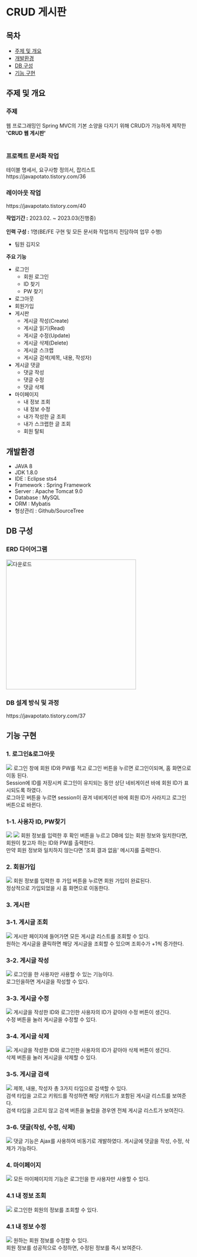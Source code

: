 # CRUD 게시판

## 목차
 - [주제 및 개요](#주제-및-개요)
 - [개발환경](#개발환경)
 - [DB 구성](#DB-구성)
 - [기능 구현](#기능-구현)

## 주제 및 개요

<h3>주제</h3> 
웹 프로그래밍인 Spring MVC의 기본 소양을 다지기 위해 CRUD가 가능하게 제작한 <b>'CRUD 웹 게시판'</b></br></br> 

<h3>프로젝트 문서화 작업</h3>
테이블 명세서, 요구사항 정의서, 잡리스트</br>
https://javapotato.tistory.com/36</br>

<h3>레이아웃 작업</h3>
https://javapotato.tistory.com/40 </br>

**작업기간 :** 2023.02. ~ 2023.03(진행중)</br></br>
**인력 구성 :** 1명(BE/FE 구현 및 모든 문서화 작업까지 전담하여 업무 수행)</br>
- 팀원 김지오

**주요 기능**
* 로그인
  * 회원 로그인
  * ID 찾기 
  * PW 찾기
* 로그아웃
* 회원가입
* 게시판
  * 게시글 작성(Create)
  * 게시글 읽기(Read)
  * 게시글 수정(Update)
  * 게시글 삭제(Delete)
  * 게시글 스크랩
  * 게시글 검색(제목, 내용, 작성자)
* 게시글 댓글
  * 댓글 작성
  * 댓글 수정
  * 댓글 삭제
* 마이페이지
  * 내 정보 조회
  * 내 정보 수정
  * 내가 작성한 글 조회
  * 내가 스크랩한 글 조회
  * 회원 탈퇴

## 개발환경
- JAVA 8</br>
- JDK 1.8.0</br>
- IDE : Eclipse sts4</br>
- Framework : Spring Framework</br>
- Server : Apache Tomcat 9.0</br>
- Database : MySQL</br>
- ORM : Mybatis</br>
- 형상관리 : Github/SourceTree</br>

## DB 구성 
<h3>ERD 다이어그램</h3>
<img width="353" alt="다운로드" src="https://user-images.githubusercontent.com/112611440/222475473-cf45e2b9-f1a4-4cd1-b5eb-4e6252a082f9.png">

<h3>DB 설계 방식 및 과정</h3>
https://javapotato.tistory.com/37

## 기능 구현
<h3>1. 로그인&로그아웃</h3>
<img src="https://user-images.githubusercontent.com/112611440/222503454-b9c63521-ce73-4da7-929f-ffaa822fd988.gif">
로그인 창에 회원 ID와 PW를 적고 로그인 버튼을 누르면 로그인이되며, 홈 화면으로 이동 된다.</br> 
Session에 ID를 저장시켜 로그인이 유지되는 동안 상단 네비게이션 바에 회원 ID가 표시되도록 하였다.</br>
로그아웃 버튼을 누르면 session이 끊겨 네비게이션 바에 회원 ID가 사라지고 로그인 버튼으로 바뀐다.</br>

<h3>1-1. 사용자 ID, PW찾기</h3>
<img src="https://user-images.githubusercontent.com/112611440/222505448-d2763952-230e-4606-a56e-467fe7242c32.gif">
<img src="https://user-images.githubusercontent.com/112611440/222505686-6884ed6e-4343-467c-aa9e-fe288cb6e2a7.gif">
회원 정보를 입력한 후 확인 버튼을 누르고 DB에 있는 회원 정보와 일치한다면, 회원이 찾고자 하는 ID와 PW를 출력한다.</br>
만약 회원 정보와 일치하지 않는다면 '조회 결과 없음' 메시지를 출력한다.</br>

<h3>2. 회원가입</h3>
<img src="https://user-images.githubusercontent.com/112611440/222513039-6d2894a3-3b2e-4098-80ea-e53d5a011496.gif">
회원 정보를 입력한 후 가입 버튼을 누르면 회원 가입이 완료된다.</br>
정상적으로 가입되었을 시 홈 화면으로 이동한다.</br>

<h3>3. 게시판</h3>
<h3>3-1. 게시글 조회</h3>
<img src="https://user-images.githubusercontent.com/112611440/222513686-0f8dcb78-1bb5-4591-a81d-ce8d4a12281d.gif">
게시판 페이지에 들어가면 모든 게시글 리스트를 조회할 수 있다.</br>
원하는 게시글을 클릭하면 해당 게시글을 조회할 수 있으며 조회수가 +1씩 증가한다.</br>

<h3>3-2. 게시글 작성</h3>
<img src="https://user-images.githubusercontent.com/112611440/222517747-584885cb-4948-4aa4-a1f2-2cc31f912370.gif">
로그인을 한 사용자만 사용할 수 있는 기능이다.</br>
로그인을하면 게시글을 작성할 수 있다.</br>

<h3>3-3. 게시글 수정</h3>
<img src="https://user-images.githubusercontent.com/112611440/222517680-2b79a5d3-4190-46a1-b20a-f117de3d9b89.gif">
게시글을 작성한 ID와 로그인한 사용자의 ID가 같아야 수정 버튼이 생긴다.</br>
수정 버튼을 눌러 게시글을 수정할 수 있다.</br>

<h3>3-4. 게시글 삭제</h3>
<img src="https://user-images.githubusercontent.com/112611440/222514056-3feb09a2-52f6-42bb-817c-1a56ed60dd0a.gif">
게시글을 작성한 ID와 로그인한 사용자의 ID가 같아야 삭제 버튼이 생긴다.</br>
삭제 버튼을 눌러 게시글을 삭제할 수 있다.</br>

<h3>3-5. 게시글 검색</h3>
<img src="https://user-images.githubusercontent.com/112611440/222516503-91f124f8-64f0-4118-b397-dfd214457b8b.gif">
제목, 내용, 작성자 총 3가지 타입으로 검색할 수 있다.</br>
검색 타입을 고르고 키워드를 작성하면 해당 키워드가 포함된 게시글 리스트를 보여준다.</br>
검색 타입을 고르지 않고 검색 버튼을 눌렀을 경우엔 전체 게시글 리스트가 보여진다.</br>

<h3>3-6. 댓글(작성, 수정, 삭제)</h3>
<img src="https://user-images.githubusercontent.com/112611440/222515529-7d6405e6-f610-4c60-819e-5854f9c48eb0.gif">
댓글 기능은 Ajax를 사용하여 비동기로 개발하였다. 
게시글에 댓글을 작성, 수정, 삭제가 가능하다.</br>

<h3>4. 마이페이지</h3>
<img src="https://user-images.githubusercontent.com/112611440/222519320-e25d8d92-6e15-4b69-813e-2cfb4d1e510d.gif">
모든 마이페이지의 기능은 로그인을 한 사용자만 사용할 수 있다.</br>

<h3>4.1 내 정보 조회</h3>
<img src="https://user-images.githubusercontent.com/112611440/222519818-76639ac8-6378-4e10-b9ea-e544fa7fe29e.gif">
로그인한 회원의 정보를 조회할 수 있다.</br>

<h3>4.1 내 정보 수정</h3>
<img src="https://user-images.githubusercontent.com/112611440/222519744-216e43e0-0a33-4a2b-90c8-747ff25162dd.gif">
원하는 회원 정보를 수정할 수 있다.</br>
회원 정보를 성공적으로 수정하면, 수정된 정보를 즉시 보여준다.</br> 
